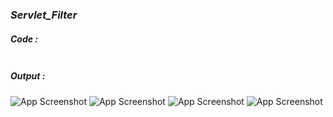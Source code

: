 ### *Servlet_Filter*

##### *Code :*
```java

```

##### *Output :*

![App Screenshot](https://github.com/AnuragDarji/Java/assets/127482974/4c636895-b29c-4c66-80b8-52291d437f6b)
![App Screenshot]()
![App Screenshot]()
![App Screenshot]()
